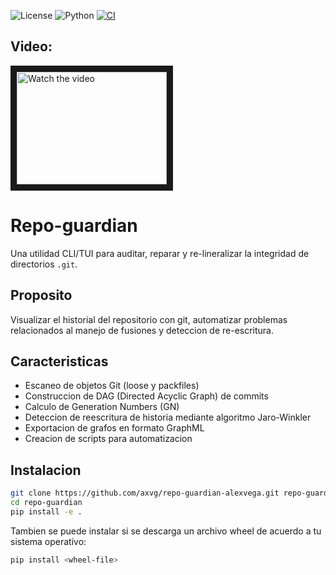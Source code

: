 
![License](https://img.shields.io/badge/License-MIT-yellow.svg) ![Python](https://img.shields.io/badge/python-3.12%2B-blue.svg) [![CI](https://github.com/axvg/repo-guardian-alexvega/actions/workflows/ci.yml/badge.svg)](https://github.com/axvg/repo-guardian-alexvega/actions/workflows/ci.yml)


## Video:
<a href="http://www.youtube.com/watch?feature=player_embedded&v=axjuHYzgE1U" target="_blank">
 <img src="http://img.youtube.com/vi/axjuHYzgE1U/mqdefault.jpg" alt="Watch the video" width="240" height="180" border="10" />
</a>


# Repo-guardian

Una utilidad CLI/TUI para auditar, reparar y re-lineralizar la integridad de directorios `.git`.

## Proposito

Visualizar el historial del repositorio con git, automatizar problemas relacionados al manejo de fusiones y deteccion de re-escritura.

## Caracteristicas

- Escaneo de objetos Git (loose y packfiles)
- Construccion de DAG (Directed Acyclic Graph) de commits
- Calculo de Generation Numbers (GN)
- Deteccion de reescritura de historia mediante algoritmo Jaro-Winkler
- Exportacion de grafos en formato GraphML
- Creacion de scripts para automatizacion

## Instalacion

```bash
git clone https://github.com/axvg/repo-guardian-alexvega.git repo-guardian
cd repo-guardian
pip install -e .
```
Tambien se puede instalar si se descarga un archivo wheel de acuerdo a tu sistema operativo:

```bash
pip install <wheel-file>
```
